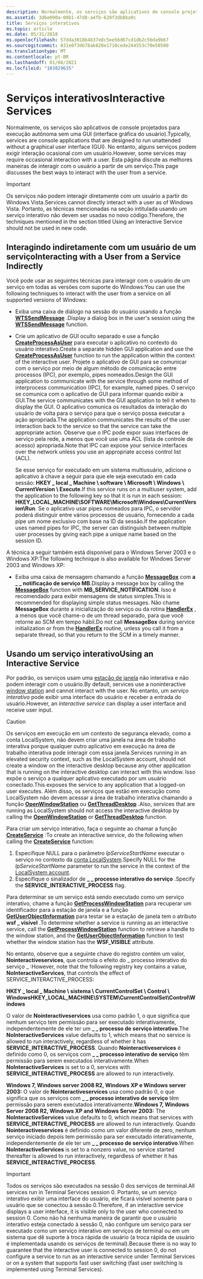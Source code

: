 ```yaml
---
description: Normalmente, os serviços são aplicativos de console projetados para execução autônoma sem uma GUI (interface gráfica do usuário).
ms.assetid: 3d6e090a-00b1-47d8-a4fb-620f3db8ba9c
title: Serviços interativos
ms.topic: article
ms.date: 05/31/2018
ms.openlocfilehash: 57dda3018b4b37e8c5ee56d67cd1db2c56da9b67
ms.sourcegitcommit: 831e8f3db78ab820e1710cede244553c70e50500
ms.translationtype: MT
ms.contentlocale: pt-BR
ms.lasthandoff: 01/08/2021
ms.locfileid: "103829635"
---
```

# <a name="interactive-services"></a><span data-ttu-id="f625d-103">Serviços interativos</span><span class="sxs-lookup"><span data-stu-id="f625d-103">Interactive Services</span></span>

<span data-ttu-id="f625d-104">Normalmente, os serviços são aplicativos de console projetados para execução autônoma sem uma GUI (interface gráfica do usuário).</span><span class="sxs-lookup"><span data-stu-id="f625d-104">Typically, services are console applications that are designed to run unattended without a graphical user interface (GUI).</span></span> <span data-ttu-id="f625d-105">No entanto, alguns serviços podem exigir interação ocasional com um usuário.</span><span class="sxs-lookup"><span data-stu-id="f625d-105">However, some services may require occasional interaction with a user.</span></span> <span data-ttu-id="f625d-106">Esta página discute as melhores maneiras de interagir com o usuário a partir de um serviço.</span><span class="sxs-lookup"><span data-stu-id="f625d-106">This page discusses the best ways to interact with the user from a service.</span></span>

> [!IMPORTANT]
> <span data-ttu-id="f625d-107">Os serviços não podem interagir diretamente com um usuário a partir do Windows Vista.</span><span class="sxs-lookup"><span data-stu-id="f625d-107">Services cannot directly interact with a user as of Windows Vista.</span></span> <span data-ttu-id="f625d-108">Portanto, as técnicas mencionadas na seção intitulada usando um serviço interativo não devem ser usadas no novo código.</span><span class="sxs-lookup"><span data-stu-id="f625d-108">Therefore, the techniques mentioned in the section titled Using an Interactive Service should not be used in new code.</span></span>

 

## <a name="interacting-with-a-user-from-a-service-indirectly"></a><span data-ttu-id="f625d-109">Interagindo indiretamente com um usuário de um serviço</span><span class="sxs-lookup"><span data-stu-id="f625d-109">Interacting with a User from a Service Indirectly</span></span>

<span data-ttu-id="f625d-110">Você pode usar as seguintes técnicas para interagir com o usuário de um serviço em todas as versões com suporte do Windows:</span><span class="sxs-lookup"><span data-stu-id="f625d-110">You can use the following techniques to interact with the user from a service on all supported versions of Windows:</span></span>

-   <span data-ttu-id="f625d-111">Exiba uma caixa de diálogo na sessão do usuário usando a função [**WTSSendMessage**](/windows/desktop/api/wtsapi32/nf-wtsapi32-wtssendmessagea) .</span><span class="sxs-lookup"><span data-stu-id="f625d-111">Display a dialog box in the user's session using the [**WTSSendMessage**](/windows/desktop/api/wtsapi32/nf-wtsapi32-wtssendmessagea) function.</span></span>
-   <span data-ttu-id="f625d-112">Crie um aplicativo de GUI oculto separado e use a função [**CreateProcessAsUser**](/windows/desktop/api/processthreadsapi/nf-processthreadsapi-createprocessasusera) para executar o aplicativo no contexto do usuário interativo.</span><span class="sxs-lookup"><span data-stu-id="f625d-112">Create a separate hidden GUI application and use the [**CreateProcessAsUser**](/windows/desktop/api/processthreadsapi/nf-processthreadsapi-createprocessasusera) function to run the application within the context of the interactive user.</span></span> <span data-ttu-id="f625d-113">Projete o aplicativo de GUI para se comunicar com o serviço por meio de algum método de comunicação entre processos (IPC), por exemplo, pipes nomeados.</span><span class="sxs-lookup"><span data-stu-id="f625d-113">Design the GUI application to communicate with the service through some method of interprocess communication (IPC), for example, named pipes.</span></span> <span data-ttu-id="f625d-114">O serviço se comunica com o aplicativo de GUI para informar quando exibir a GUI.</span><span class="sxs-lookup"><span data-stu-id="f625d-114">The service communicates with the GUI application to tell it when to display the GUI.</span></span> <span data-ttu-id="f625d-115">O aplicativo comunica os resultados da interação do usuário de volta para o serviço para que o serviço possa executar a ação apropriada.</span><span class="sxs-lookup"><span data-stu-id="f625d-115">The application communicates the results of the user interaction back to the service so that the service can take the appropriate action.</span></span> <span data-ttu-id="f625d-116">Observe que o IPC pode expor suas interfaces de serviço pela rede, a menos que você use uma ACL (lista de controle de acesso) apropriada.</span><span class="sxs-lookup"><span data-stu-id="f625d-116">Note that IPC can expose your service interfaces over the network unless you use an appropriate access control list (ACL).</span></span>

    <span data-ttu-id="f625d-117">Se esse serviço for executado em um sistema multiusuário, adicione o aplicativo à chave a seguir para que ele seja executado em cada sessão: **HKEY \_ local \_ Machine \\ software \\ Microsoft \\ Windows \\ CurrentVersion \\ Execute**.</span><span class="sxs-lookup"><span data-stu-id="f625d-117">If this service runs on a multiuser system, add the application to the following key so that it is run in each session: **HKEY\_LOCAL\_MACHINE\\SOFTWARE\\Microsoft\\Windows\\CurrentVersion\\Run**.</span></span> <span data-ttu-id="f625d-118">Se o aplicativo usar pipes nomeados para IPC, o servidor poderá distinguir entre vários processos de usuário, fornecendo a cada pipe um nome exclusivo com base na ID da sessão.</span><span class="sxs-lookup"><span data-stu-id="f625d-118">If the application uses named pipes for IPC, the server can distinguish between multiple user processes by giving each pipe a unique name based on the session ID.</span></span>

<span data-ttu-id="f625d-119">A técnica a seguir também está disponível para o Windows Server 2003 e o Windows XP:</span><span class="sxs-lookup"><span data-stu-id="f625d-119">The following technique is also available for Windows Server 2003 and Windows XP:</span></span>

-   <span data-ttu-id="f625d-120">Exiba uma caixa de mensagem chamando a função [**MessageBox**](/windows/win32/api/winuser/nf-winuser-messagebox) com **a \_ \_ notificação de serviço MB**.</span><span class="sxs-lookup"><span data-stu-id="f625d-120">Display a message box by calling the [**MessageBox**](/windows/win32/api/winuser/nf-winuser-messagebox) function with **MB\_SERVICE\_NOTIFICATION**.</span></span> <span data-ttu-id="f625d-121">Isso é recomendado para exibir mensagens de status simples.</span><span class="sxs-lookup"><span data-stu-id="f625d-121">This is recommended for displaying simple status messages.</span></span> <span data-ttu-id="f625d-122">Não chame **MessageBox** durante a inicialização do serviço ou da rotina [**HandlerEx**](/windows/desktop/api/WinSvc/nc-winsvc-lphandler_function_ex) , a menos que você chame-o de um thread separado, para que você retorne ao SCM em tempo hábil.</span><span class="sxs-lookup"><span data-stu-id="f625d-122">Do not call **MessageBox** during service initialization or from the [**HandlerEx**](/windows/desktop/api/WinSvc/nc-winsvc-lphandler_function_ex) routine, unless you call it from a separate thread, so that you return to the SCM in a timely manner.</span></span>

## <a name="using-an-interactive-service"></a><span data-ttu-id="f625d-123">Usando um serviço interativo</span><span class="sxs-lookup"><span data-stu-id="f625d-123">Using an Interactive Service</span></span>

<span data-ttu-id="f625d-124">Por padrão, os serviços usam uma [estação de janela](/windows/desktop/winstation/window-stations) não interativa e não podem interagir com o usuário.</span><span class="sxs-lookup"><span data-stu-id="f625d-124">By default, services use a noninteractive [window station](/windows/desktop/winstation/window-stations) and cannot interact with the user.</span></span> <span data-ttu-id="f625d-125">No entanto, um *serviço interativo* pode exibir uma interface do usuário e receber a entrada do usuário.</span><span class="sxs-lookup"><span data-stu-id="f625d-125">However, an *interactive service* can display a user interface and receive user input.</span></span>

> [!Caution]  
> <span data-ttu-id="f625d-126">Os serviços em execução em um contexto de segurança elevado, como a conta LocalSystem, não devem criar uma janela na área de trabalho interativa porque qualquer outro aplicativo em execução na área de trabalho interativa pode interagir com essa janela.</span><span class="sxs-lookup"><span data-stu-id="f625d-126">Services running in an elevated security context, such as the LocalSystem account, should not create a window on the interactive desktop because any other application that is running on the interactive desktop can interact with this window.</span></span> <span data-ttu-id="f625d-127">Isso expõe o serviço a qualquer aplicativo executado por um usuário conectado.</span><span class="sxs-lookup"><span data-stu-id="f625d-127">This exposes the service to any application that a logged-on user executes.</span></span> <span data-ttu-id="f625d-128">Além disso, os serviços que estão em execução como LocalSystem não devem acessar a área de trabalho interativa chamando a função [**OpenWindowStation**](/windows/desktop/api/winuser/nf-winuser-openwindowstationa) ou [**GetThreadDesktop**](/windows/desktop/api/winuser/nf-winuser-getthreaddesktop) .</span><span class="sxs-lookup"><span data-stu-id="f625d-128">Also, services that are running as LocalSystem should not access the interactive desktop by calling the [**OpenWindowStation**](/windows/desktop/api/winuser/nf-winuser-openwindowstationa) or [**GetThreadDesktop**](/windows/desktop/api/winuser/nf-winuser-getthreaddesktop) function.</span></span>

 

<span data-ttu-id="f625d-129">Para criar um serviço interativo, faça o seguinte ao chamar a função [**CreateService**](/windows/desktop/api/Winsvc/nf-winsvc-createservicea) :</span><span class="sxs-lookup"><span data-stu-id="f625d-129">To create an interactive service, do the following when calling the [**CreateService**](/windows/desktop/api/Winsvc/nf-winsvc-createservicea) function:</span></span>

1.  <span data-ttu-id="f625d-130">Especifique NULL para o parâmetro *lpServiceStartName* executar o serviço no contexto da [conta LocalSystem](localsystem-account.md).</span><span class="sxs-lookup"><span data-stu-id="f625d-130">Specify NULL for the *lpServiceStartName* parameter to run the service in the context of the [LocalSystem account](localsystem-account.md).</span></span>
2.  <span data-ttu-id="f625d-131">Especifique o sinalizador de **\_ \_ processo interativo do serviço** .</span><span class="sxs-lookup"><span data-stu-id="f625d-131">Specify the **SERVICE\_INTERACTIVE\_PROCESS** flag.</span></span>

<span data-ttu-id="f625d-132">Para determinar se um serviço está sendo executado como um serviço interativo, chame a função [**GetProcessWindowStation**](/windows/desktop/api/winuser/nf-winuser-getprocesswindowstation) para recuperar um identificador para a estação de janela e a função [**GetUserObjectInformation**](/windows/desktop/api/winuser/nf-winuser-getuserobjectinformationa) para testar se a estação de janela tem o atributo **wsf \_ visível** .</span><span class="sxs-lookup"><span data-stu-id="f625d-132">To determine whether a service is running as an interactive service, call the [**GetProcessWindowStation**](/windows/desktop/api/winuser/nf-winuser-getprocesswindowstation) function to retrieve a handle to the window station, and the [**GetUserObjectInformation**](/windows/desktop/api/winuser/nf-winuser-getuserobjectinformationa) function to test whether the window station has the **WSF\_VISIBLE** attribute.</span></span>

<span data-ttu-id="f625d-133">No entanto, observe que a seguinte chave do registro contém um valor, **Nointeractiveservices**, que controla o efeito do \_ processo interativo do serviço \_ :</span><span class="sxs-lookup"><span data-stu-id="f625d-133">However, note that the following registry key contains a value, **NoInteractiveServices**, that controls the effect of SERVICE\_INTERACTIVE\_PROCESS:</span></span>

<span data-ttu-id="f625d-134">**HKEY \_ local \_ Machine \\ sistema \\ CurrentControlSet \\ Control \\ Windows**</span><span class="sxs-lookup"><span data-stu-id="f625d-134">**HKEY\_LOCAL\_MACHINE\\SYSTEM\\CurrentControlSet\\Control\\Windows**</span></span>

<span data-ttu-id="f625d-135">O valor de **Nointeractiveservices** usa como padrão 1, o que significa que nenhum serviço tem permissão para ser executado interativamente, independentemente de ele ter um **\_ \_ processo de serviço interativo**.</span><span class="sxs-lookup"><span data-stu-id="f625d-135">The **NoInteractiveServices** value defaults to 1, which means that no service is allowed to run interactively, regardless of whether it has **SERVICE\_INTERACTIVE\_PROCESS**.</span></span> <span data-ttu-id="f625d-136">Quando **Nointeractiveservices** é definido como 0, os serviços com **\_ \_ processo interativo de serviço** têm permissão para serem executados interativamente.</span><span class="sxs-lookup"><span data-stu-id="f625d-136">When **NoInteractiveServices** is set to a 0, services with **SERVICE\_INTERACTIVE\_PROCESS** are allowed to run interactively.</span></span>

<span data-ttu-id="f625d-137">**Windows 7, Windows server 2008 R2, Windows XP e Windows server 2003:** O valor de **Nointeractiveservices** usa como padrão 0, o que significa que os serviços com **\_ \_ processo interativo de serviço** têm permissão para serem executados interativamente.</span><span class="sxs-lookup"><span data-stu-id="f625d-137">**Windows 7, Windows Server 2008 R2, Windows XP and Windows Server 2003:** The **NoInteractiveServices** value defaults to 0, which means that services with **SERVICE\_INTERACTIVE\_PROCESS** are allowed to run interactively.</span></span> <span data-ttu-id="f625d-138">Quando **Nointeractiveservices** é definido como um valor diferente de zero, nenhum serviço iniciado depois tem permissão para ser executado interativamente, independentemente de ele ter um **\_ \_ processo de serviço interativo**.</span><span class="sxs-lookup"><span data-stu-id="f625d-138">When **NoInteractiveServices** is set to a nonzero value, no service started thereafter is allowed to run interactively, regardless of whether it has **SERVICE\_INTERACTIVE\_PROCESS**.</span></span>

> [!IMPORTANT]
> <span data-ttu-id="f625d-139">Todos os serviços são executados na sessão 0 dos serviços de terminal.</span><span class="sxs-lookup"><span data-stu-id="f625d-139">All services run in Terminal Services session 0.</span></span> <span data-ttu-id="f625d-140">Portanto, se um serviço interativo exibir uma interface do usuário, ele ficará visível somente para o usuário que se conectou à sessão 0.</span><span class="sxs-lookup"><span data-stu-id="f625d-140">Therefore, if an interactive service displays a user interface, it is visible only to the user who connected to session 0.</span></span> <span data-ttu-id="f625d-141">Como não há nenhuma maneira de garantir que o usuário interativo esteja conectado à sessão 0, não configure um serviço para ser executado como um serviço interativo em serviços de terminal ou em um sistema que dê suporte à troca rápida de usuário (a troca rápida de usuário é implementada usando os serviços de terminal).</span><span class="sxs-lookup"><span data-stu-id="f625d-141">Because there is no way to guarantee that the interactive user is connected to session 0, do not configure a service to run as an interactive service under Terminal Services or on a system that supports fast user switching (fast user switching is implemented using Terminal Services).</span></span>

 

 

 

